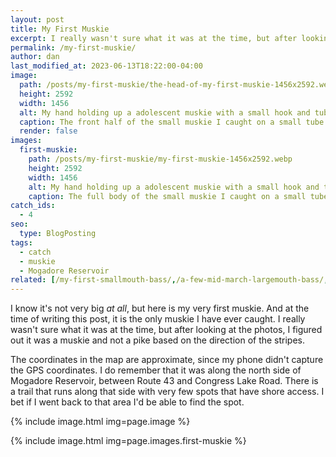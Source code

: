 ```yaml
---
layout: post
title: My First Muskie
excerpt: I really wasn't sure what it was at the time, but after looking at the photos, I figured out it was a muskie and not a pike based on the direction of the stripes.
permalink: /my-first-muskie/
author: dan
last_modified_at: 2023-06-13T18:22:00-04:00
image:
  path: /posts/my-first-muskie/the-head-of-my-first-muskie-1456x2592.webp
  height: 2592
  width: 1456
  alt: My hand holding up a adolescent muskie with a small hook and tube in its mouth with just the front half of the fish showing
  caption: The front half of the small muskie I caught on a small tube
  render: false
images:
  first-muskie:
    path: /posts/my-first-muskie/my-first-muskie-1456x2592.webp
    height: 2592
    width: 1456
    alt: My hand holding up a adolescent muskie with a small hook and tube in its mouth with the full body of the fish showing
    caption: The full body of the small muskie I caught on a small tube
catch_ids:
  - 4
seo:
  type: BlogPosting
tags:
  - catch
  - muskie
  - Mogadore Reservoir
related: [/my-first-smallmouth-bass/,/a-few-mid-march-largemouth-bass/,/mosquito-lake-2012/,]
---
```

I know it's not very big _at all_, but here is my very first muskie. And at the time of writing this post, it is the only muskie I have ever caught. I really wasn't sure what it was at the time, but after looking at the photos, I figured out it was a muskie and not a pike based on the direction of the stripes.

The coordinates in the map are approximate, since my phone didn't capture the GPS coordinates. I do remember that it was along the north side of Mogadore Reservoir, between Route 43 and Congress Lake Road. There is a trail that runs along that side with very few spots that have shore access. I bet if I went back to that area I'd be able to find the spot.

<div id='gallery-7' class='gallery galleryid-189 gallery-columns-2 gallery-size-responsive-300'>
  <dl class='gallery-item'>
    {% include image.html img=page.image %}
  </dl>
  <dl class='gallery-item'>
    {% include image.html img=page.images.first-muskie %}
  </dl>
  <br style="clear: both" />
</div>

